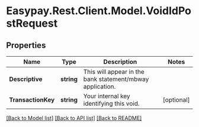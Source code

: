 # Easypay.Rest.Client.Model.VoidIdPostRequest

## Properties

Name | Type | Description | Notes
------------ | ------------- | ------------- | -------------
**Descriptive** | **string** | This will appear in the bank statement/mbway application. | 
**TransactionKey** | **string** | Your internal key identifying this void. | [optional] 

[[Back to Model list]](../README.md#documentation-for-models) [[Back to API list]](../README.md#documentation-for-api-endpoints) [[Back to README]](../README.md)

